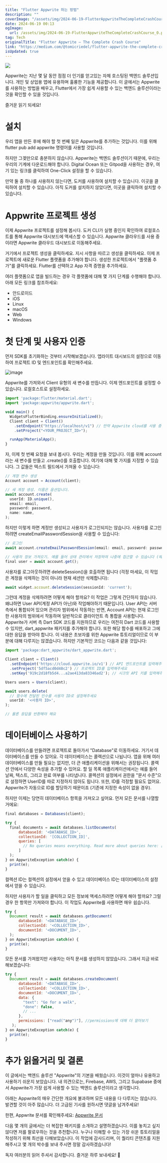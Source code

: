```yaml
---
title: "Flutter Appwrite 하는 방법"
description: ""
coverImage: "/assets/img/2024-06-19-FlutterAppwriteTheCompleteCrashCourse_0.png"
date: 2024-06-19 00:13
ogImage: 
  url: /assets/img/2024-06-19-FlutterAppwriteTheCompleteCrashCourse_0.png
tag: Tech
originalTitle: "Flutter Appwrite — The Complete Crash Course"
link: "https://medium.com/@tomicriedel/flutter-appwrite-the-complete-crash-course-20eea45bdb65"
isUpdated: true
---
```





<img src="/assets/img/2024-06-19-FlutterAppwriteTheCompleteCrashCourse_0.png" />

Appwrite는 지난 몇 달 동안 점점 더 인기를 얻고있는 자체 호스팅된 백엔드 솔루션입니다. 개인 및 상업용 앱에 유용하며 훌륭한 기능을 제공합니다. 이 글에서는 Appwrite를 사용하는 방법을 배우고, Flutter에서 가장 쉽게 사용할 수 있는 백엔드 솔루션이라는 것을 확인할 수 있을 것입니다.

즐거운 읽기 되세요!

# 설치

<div class="content-ad"></div>

우리 앱을 만든 후에 해야 할 첫 번째 일은 Appwrite를 추가하는 것입니다. 이를 위해 flutter pub add appwrite 명령어를 사용할 것입니다.

하지만 그겣만으로 충분하지 않습니다. Appwrite는 백엔드 솔루션이기 때문에, 우리는 우리의 기계에 다운로드해야 합니다. Digital Ocean 또는 Gitpod을 사용하는 경우, 여기 있는 링크를 클릭하여 One-Click 설정을 할 수 있습니다.

만약 둘 중 하나를 사용하지 않는다면, 도커를 사용하여 설치할 수 있습니다. 이곳을 클릭하여 설치할 수 있습니다. 아직 도커를 설치하지 않았다면, 이곳을 클릭하여 설치할 수 있습니다.

# Appwrite 프로젝트 생성

<div class="content-ad"></div>

이제 Appwrite 프로젝트를 설정해 봅시다. 도커 CLI가 실행 중인지 확인하여 로컬호스트를 통해 Appwrite 대시보드에 액세스할 수 있습니다. Appwrite 클라우드를 사용 중이라면 Appwrite 클라우드 대시보드로 이동해주세요.

거기에서 프로젝트 생성을 클릭하세요. 지시 사항을 따르고 생성을 클릭하세요. 이제 프로젝트에 새로운 Flutter 플랫폼을 추가해야 합니다. 생성한 프로젝트에서 "플랫폼 추가"를 클릭하세요. Flutter를 선택하고 App 자격 증명을 추가하세요.

여러 플랫폼으로 앱을 빌드하는 경우 각 플랫폼에 대해 몇 가지 단계를 수행해야 합니다. 아래 모든 링크를 참조하세요:

- 안드로이드
- iOS
- Linux
- macOS
- Web
- Windows

<div class="content-ad"></div>

# 첫 단계 및 사용자 인증

먼저 SDK를 초기화하는 것부터 시작해보겠습니다. 앱라이트 대시보드의 설정으로 이동하여 프로젝트 ID 및 엔드포인트를 확인해주세요.

![image](/assets/img/2024-06-19-FlutterAppwriteTheCompleteCrashCourse_1.png)

Appwrite를 가져와서 Client 유형의 새 변수를 만듭니다. 이제 엔드포인트를 설정할 수 있습니다. 로컬호스트로 설정하세요.

<div class="content-ad"></div>

```js
import 'package:flutter/material.dart';
import 'package:appwrite/appwrite.dart';

void main() {
  WidgetsFlutterBinding.ensureInitialized();
  Client client = Client()
    .setEndpoint("https://localhost/v1") // 만약 Appwrite cloud를 사용 중이라면 https://cloud.appwrite.io/v1을 사용하세요
    .setProject("<YOUR_PROJECT_ID>");

  runApp(MaterialApp();
}
```

자, 이제 첫 번째 요청을 보내 봅시다. 우리는 계정을 만들 것입니다. 이를 위해 account라는 새 변수를 만들고 .create()를 호출합니다. 여기에 대해 몇 가지를 지정할 수 있습니다. 그 값들은 텍스트 필드에서 가져올 수 있습니다:

```js
// 계정 변수 생성
Account account = Account(client);

// 새 계정 생성. 이름은 옵션입니다.
await account.create(
  userId: ID.unique(),
  email: email,
  password: password,
  name: name,
);
```

하지만 이렇게 하면 계정만 생성되고 사용자가 로그인되지는 않습니다. 사용자를 로그인하려면 createEmailPasswordSession을 사용할 수 있습니다:

<div class="content-ad"></div>

```js
// 로그인
await account.createEmailPasswordSession(email: email, password: password);

// 사용자 정보 가져오기. 예를 들어 상태 관리에서 저장하여 나중에 접근할 수 있습니다 (예: userProvider 사용)
final user = await account.get();
```

사용자를 로그아웃하려면 deleteSession()을 호출하면 됩니다 (걱정 마세요, 이 작업은 계정을 삭제하는 것이 아니라 현재 세션만 삭제합니다):

```js
await widget.account.deleteSession(sessionId: 'current');
```

그런데 계정을 삭제하려면 어떻게 해야 할까요? 이 작업은 그렇게 간단하지 않습니다. 왜냐하면 User API(계정 API가 아닌)와 작업해야하기 때문입니다. User API는 서버 측에서 통합되어 있으며 관리자 범위에서 작동하는 반면, Account API는 현재 로그인한 사용자의 범위에서 작동하며 일반적으로 클라이언트 측 통합을 사용합니다. Appwrite가 서버 측 Dart SDK 코드를 지원하므로 우리는 여전히 Dart 코드를 사용할 수 있지만, dart_appwrite 패키지를 추가해야 합니다. 또한 해당 함수를 배포하고 그에 대한 응답을 받아야 합니다. 이 내용은 초보자를 위한 Appwrite 튜토리얼이므로 이 부분에 대해 다루지는 않겠습니다. 하지만 기본적인 코드는 다음과 같을 것입니다:

<div class="content-ad"></div>

```js
import 'package:dart_appwrite/dart_appwrite.dart';

Client client = Client()
  .setEndpoint('https://cloud.appwrite.io/v1') // API 엔드포인트를 입력해주세요
  .setProject('5df5acd0d48c2') // 프로젝트 ID를 입력해주세요
  .setKey('919c2d18fb5d4...a2ae413da83346ad2'); // 시크릿 API 키를 입력해주세요

Users users = Users(client);

await users.delete(
  // 함수에 전달된 인수를 사용자 ID로 설정해주세요
  userId: '<사용자 ID>',
);

// 물론 응답을 반환해야 해요
```

# 데이터베이스 사용하기

데이터베이스를 만들려면 프로젝트로 돌아가서 "Database"로 이동하세요. 거기서 데이터베이스를 만들 수 있어요. 각 데이터베이스는 콜렉션으로 나뉩니다. 앱을 위해 여러 데이터베이스를 만들 필요는 없지만, 더 큰 애플리케이션을 위해서는 권장됩니다. 콜렉션 안에서 다양한 속성을 추가할 수 있어요. 할 일 목록 애플리케이션에서는 예를 들어 날짜, 텍스트, 그리고 완료 여부를 나타냅니다. 콜렉션의 설정에서 권한을 "문서 수준"으로 설정하면 UserID를 따로 지정하지 않아도 됩니다. 또한, ID를 걱정할 필요도 없어요. Appwrite가 자동으로 ID를 할당하기 때문이죠 (기존에 지정한 속성이 없을 경우).

하지만 이제는 당연히 데이터베이스 항목을 가져오고 싶어요. 먼저 모든 문서를 나열할 거에요:

<div class="content-ad"></div>

```js
final databases = Databases(client);

try {
  final documents = await databases.listDocuments(
      databaseId: '<DATABASE_ID>',
      collectionId: '[COLLECTION_ID]',
      queries: [
        // No queries means everything. Read more about queries here: [queries](https://appwrite.io/docs/products/databases/queries)
      ]
  );
} on AppwriteException catch(e) {
  print(e);
}
```

컬렉션 ID는 컬렉션의 설정에서 얻을 수 있고 데이터베이스 ID는 데이터베이스의 설정에서 얻을 수 있습니다.

하지만 사용자가 할 일을 클릭하고 모든 정보에 액세스하려면 어떻게 해야 할까요? 그럴 경우 한 항목만 가져와야 합니다. 이 작업도 Appwrite를 사용하면 매우 쉽습니다.

```js
try {
  Document result = await databases.getDocument(
      databaseId: '<DATABASE_ID>',
      collectionId: '<COLLECTION_ID>',
      documentId: '<DOCUMENT_ID>',
  );
} on AppwriteException catch(e) {
  print(e);
}
```

<div class="content-ad"></div>

모든 문서를 가져왔지만 사용자는 아직 문서를 생성하지 않았습니다. 그래서 지금 바로 해보겠습니다:

```js
try {
  Document result = await databases.createDocument(
      databaseId: '<DATABASE_ID>',
      collectionId: '<COLLECTION_ID>',
      documentId: '<DOCUMENT_ID>',
      data: {
        "text": "Go for a walk",
        "done": false,
        // ...
      },
      permissions: ["read("any")"], //permissions에 대해 더 알아보기
   );
} on AppwriteException catch(e) {
  print(e);
}
```

# 추가 읽을거리 및 결론

이 글에서는 백엔드 솔루션 "Appwrite"의 기본을 배웠습니다. 이것이 얼마나 유용하고 사용하기 쉬운지 보았습니다. 내 의견으로는, Firebase, AWS, 그리고 Supabase 중에서 Appwrite가 가장 쉽게 사용할 수 있는 백엔드 솔루션이라고 생각합니다.

<div class="content-ad"></div>

아래는 Appwrite의 매우 간단한 개요에 불과하며 모든 내용을 다 다루지는 않습니다. 발견할 것이 아주 많습니다. 더 고급된 기사를 원하시면 댓글을 남겨주세요!

한편, Appwrite 문서를 확인해주세요: [Appwrite 문서](https://appwrite.io/docs)

다음 몇 개의 글에서는 더 복잡한 패키지를 소개하고 설명하겠습니다. 이를 놓치고 싶지 않다면 저를 팔로우하는 것을 추천합니다. 누구나 이해할 수 있는 가장 쉬운 튜토리얼을 작성하기 위해 최선을 다해보았습니다. 이 작업에 감사드리며, 이 퀄리티 콘텐츠를 지원해주시고 몇 개의 박수를 보내 주시면 정말 감사하겠습니다!

독자 여러분의 읽어 주셔서 감사합니다. 즐거운 하루 보내세요! 🌟
